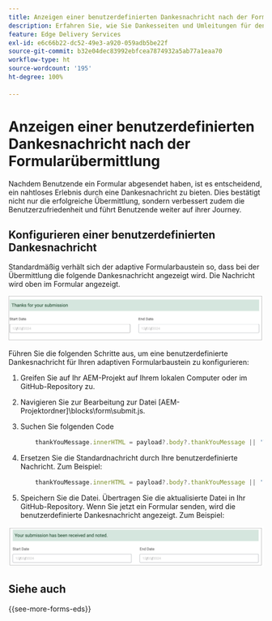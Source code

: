 ```yaml
---
title: Anzeigen einer benutzerdefinierten Dankesnachricht nach der Formularübermittlung
description: Erfahren Sie, wie Sie Dankesseiten und Umleitungen für den Formularbaustein konfigurieren, um das Anwendererlebnis zu optimieren und die Journey der Benutzenden zu optimieren.
feature: Edge Delivery Services
exl-id: e6c66b22-dc52-49e3-a920-059adb5be22f
source-git-commit: b32e04dec83992ebfcea7874932a5ab77a1eaa70
workflow-type: ht
source-wordcount: '195'
ht-degree: 100%

---
```


# Anzeigen einer benutzerdefinierten Dankesnachricht nach der Formularübermittlung

Nachdem Benutzende ein Formular abgesendet haben, ist es entscheidend, ein nahtloses Erlebnis durch eine Dankesnachricht zu bieten. Dies bestätigt nicht nur die erfolgreiche Übermittlung, sondern verbessert zudem die Benutzerzufriedenheit und führt Benutzende weiter auf ihrer Journey.

## Konfigurieren einer benutzerdefinierten Dankesnachricht

Standardmäßig verhält sich der adaptive Formularbaustein so, dass bei der Übermittlung die folgende Dankesnachricht angezeigt wird. Die Nachricht wird oben im Formular angezeigt.

![Standardmäßige Dankesnachricht](/help/edge/assets/thank-you-message.png)


Führen Sie die folgenden Schritte aus, um eine benutzerdefinierte Dankesnachricht für Ihren adaptiven Formularbaustein zu konfigurieren:

1. Greifen Sie auf Ihr AEM-Projekt auf Ihrem lokalen Computer oder im GitHub-Repository zu.

1. Navigieren Sie zur Bearbeitung zur Datei [AEM-Projektordner]\blocks\form\submit.js.

1. Suchen Sie folgenden Code

   ```JavaScript
       thankYouMessage.innerHTML = payload?.body?.thankYouMessage || 'Thanks for your submission';
   ```

1. Ersetzen Sie die Standardnachricht durch Ihre benutzerdefinierte Nachricht. Zum Beispiel:


   ```JavaScript
       thankYouMessage.innerHTML = payload?.body?.thankYouMessage || 'Your submission has been received and noted.';
   ```


1. Speichern Sie die Datei. Übertragen Sie die aktualisierte Datei in Ihr GitHub-Repository. Wenn Sie jetzt ein Formular senden, wird die benutzerdefinierte Dankesnachricht angezeigt. Zum Beispiel:

![Benutzerdefinierte Dankesnachricht](/help/edge/assets/custom-thank-you-message.png)

<!-- 

* **Thank you message**: A thank you message is a cornerstone of user experience, offering reassurance and conveying important information while reinforcing brand identity. It serves as a direct acknowledgment of the user's action, fostering a sense of completion and satisfaction.

* **Redirect**: A redirect plays a pivotal role in steering users towards relevant destinations, optimizing engagement, and ultimately boosting conversion rates. By seamlessly guiding users to the next step in their journey, a redirect ensures a smooth navigation experience. For example, redirecting user to payments page after collecting initial details. 

In the Adaptive Forms Block, the default behavior is to display a thank you message. However, you have the flexibility to tailor this experience to meet your specific needs. Options include:

* [Configuring a custom thank you message to align with your brand and communication goals](#configuring-the-thank-you-page-and-message) 
* [Redirecting users to another page post-submission for further action](#redirect-users-to-another-page-post-submission)

## Redirect users to another page post-submission

Redirecting a user to another page after form submission can enhance user experience by providing relevant information, confirming actions, and guiding users towards desired outcomes. For example, 

* after a user completes a purchase form, they are redirected to a payment page to complete the transaction securely. 
* upon submitting a registration form for an event or webinar, users are redirected to a confirmation page displaying event details, such as date, time, and location.

To redirect the "thankyou" page to a different page, use the [website redirects](https://www.aem.live/docs/redirects) spreadsheet. 





1. Access your AEM Edge Delivery project folder on Microsoft SharePoint or Google Workspace.
1. Create a Microsoft Word or Google Docs file named "thankyou" within your project directory.
1. Add your thank you message to the "thankyou" file. </br>
   
    ![Example thank you page](/help/edge/assets/sample-thankyou-page.png) 

1. Use AEM Sidekick to preview and publish the "thankyou" file.

 Your Adaptive Forms Block displays the "thankyou" page on form submission. 

## Redirect users to another page post-submission

By default, the Adaptive Forms Block redirects the users to the "thankyou" page. To redirect users to a page other than the default "thankyou" page, you have two options: 

* [Replace the "thankyou" page with a different page](#replace-the-existing-thankyou-page) 
* [Use website redirects for "thankyou" page redirection](#use-website-redirects-for-thankyou-page-redirection) 

### Replace the "thankyou" page

1. Open the "[EDS Project]/blocks/form/form.js" file for editing.
1. Change the `thankyou` page in the following line to page of your choice:

    ```JavaScript

    window.location.href = form.dataset?.redirect || 'thankyou';

    ```

    For example,

    ```JavaScript

    window.location.href = form.dataset?.redirect || 'payment';
        
    ```
    
    >[!NOTE]
    >
    > Ensure that a page with the same name exists in your Edge Delivery Services project folder on either Microsoft SharePoint or Google Workspace. If the page does not exist, proceed to create and publish it.  

1. Proceed to check in the updated 'form.js' folder and its underlying files to your Edge Delivery Services project on GitHub. This update ensures that the form now redirects to the updated page as specified.

1. Ensure that the page exists in your EDS project folder and publish it.


### Use website redirects for "thankyou" page redirection

Redirecting a user to another page after form submission can enhance user experience by providing relevant information, confirming actions, and guiding users towards desired outcomes. For example, 

* after a user completes a purchase form, they are redirected to a payment page to complete the transaction securely. 
* upon submitting a registration form for an event or webinar, users are redirected to a confirmation page displaying event details, such as date, time, and location.

To redirect the "thankyou" page to a different page, use the [website redirects](https://www.aem.live/docs/redirects) spreadsheet. 

-->

## Siehe auch

{{see-more-forms-eds}}